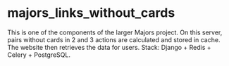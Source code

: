 # majors_links_without_cards
This is one of the components of the larger Majors project. On this server, pairs without cards in 2 and 3 actions are calculated and stored in cache. The website then retrieves the data for users.
Stack: Django + Redis + Celery + PostgreSQL.
